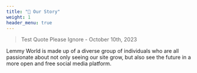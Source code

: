 ```yaml
---
title: "📖 Our Story"
weight: 1
header_menu: true
---
```


> Test Quote Please Ignore  - October 10th, 2023

Lemmy World is made up of a diverse group of individuals who are all passionate about not only seeing our site grow, but also see the future in a more open and free social media platform.
